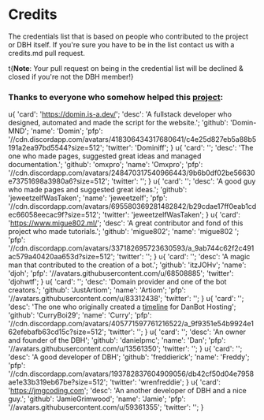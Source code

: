 # Credits

The credentials list that is based on people who contributed to the project or DBH itself. If you're sure you have to be in the list contact us with a credits.md pull request.

t{**Note**: Your pull request on being in the credential list will be declined & closed if you're not the DBH member!}

### Thanks to everyone who somehow helped this [project](https://help.dbh.wtf):
u{
'card': 'https://domin.is-a.dev/';
'desc': 'A fullstack developer who designed, automated and made the script for the website.';
'github': 'Domin-MND';
'name': 'Domin';
'pfp': '//cdn.discordapp.com/avatars/418306434317680641/c4e25d827eb5a88b5191a2ea97bd5544?size=512';
'twitter': 'Dominiff';
}
u{
'card': '';
'desc': 'The one who made pages, suggested great ideas and managed documentation.';
'github': 'omxpro';
'name': 'Omxpro';
'pfp': '//cdn.discordapp.com/avatars/248470317540966443/9b6b0df02be56630e73751698a3980a6?size=512';
'twitter': '';
}
u{
'card': '';
'desc': 'A good guy who made pages and suggested great ideas.';
'github': 'jeweetzelfWasTaken';
'name': 'jeweetzelf';
'pfp': '//cdn.discordapp.com/avatars/695580369281482842/b29cdae17ff0eab1cdec66058eecac9f?size=512';
'twitter': 'jeweetzelfWasTaken';
}
u{
'card': 'https://www.migue802.ml/';
'desc': 'A great contributor and fond of this project who made tutorials.';
'github': 'migue802';
'name': 'migue802 ';
'pfp': '//cdn.discordapp.com/avatars/337182695723630593/a_9ab744c62f2c491ac579a40420aa653d?size=512';
'twitter': '';
}
u{
'card': '';
'desc': 'A magic man that contributed to the creation of a bot.';
'github': 'itzJOHv';
'name': 'djoh';
'pfp': '//avatars.githubusercontent.com/u/68508885';
'twitter': 'djohwtf';
}
u{
'card': '';
'desc': 'Domain provider and one of the bot creators.';
'github': 'JustArtiom';
'name': 'Artiom';
'pfp': '//avatars.githubusercontent.com/u/83312438';
'twitter': '';
}
u{
'card': '';
'desc': 'The one who originally created a [timeline](//github.com/CurryBoi29/DanBot-Hosting-Timeline) for DanBot Hosting';
'github': 'CurryBoi29';
'name': 'Curry';
'pfp': '//cdn.discordapp.com/avatars/405771597761216522/a_9f9351e54b9924e162efebafb63cd15c?size=512';
'twitter': '';
}
u{
'card': '';
'desc': 'An owner and founder of the DBH';
'github': 'danielpmc';
'name': 'Dan';
'pfp': '//avatars.githubusercontent.com/u/13561350';
'twitter': '';
}
u{
'card': '';
'desc': 'A good developer of DBH';
'github': 'freddierick';
'name': 'Freddy';
'pfp': '//cdn.discordapp.com/avatars/193782837604909056/db42cf50d04e7958ae1e33b319eb67be?size=512';
'twitter': 'wrenfreddie';
}
u{
'card': 'https://jmgcoding.com';
'desc': 'An another developer of DBH and a nice guy.';
'github': 'JamieGrimwood';
'name': 'Jamie';
'pfp': '//avatars.githubusercontent.com/u/59361355';
'twitter': '';
}
